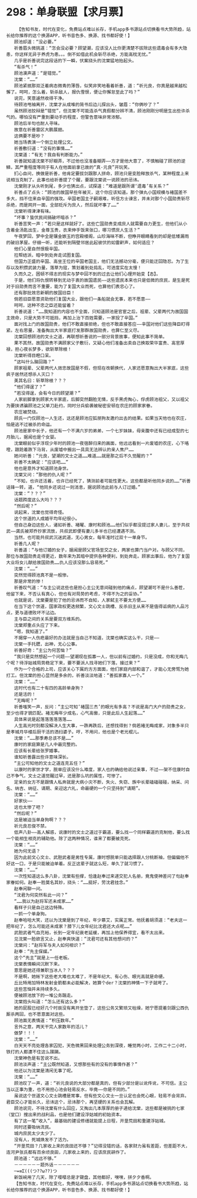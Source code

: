 # 298：单身联盟【求月票】
        【告知书友，时代在变化，免费站点难以长存，手机app多书源站点切换看书大势所趋，站长给你推荐的这个换源APP，听书音色多、换源、找书都好使！】
       顾池却道：“没必要。”
       祈善眉头微挑道：“怎会没必要？顾望潮，应该没人比你更清楚不拔除这些遗毒会有多大隐患，你这样无异于养虎为患。。。倒不如借此机会斩尽杀绝，方能高枕无忧。”
       几乎是祈善说完这段话的下一瞬，伏案挠头的沈棠猛地抬起头。
       “有杀气！”
       顾池漠声道：“是错觉。”
       沈棠：“……”
       顾池紧抿那双泛着病态微青的薄唇，似笑非笑地看着祈善，道：“祈元良，你真是越来越松懈了。呵呵，怎么着，斩杀敌人，报仇雪恨，便让你懈怠至此了吗？”
       说完，笑意遽然收得干净。
       待顾池甩袖离开，沈棠才从成堆的简书后边儿探出头，皱眉：“你俩吵了？”
       虽然顾池狡辩是“错觉”，但沈棠不可能连杀气真假都分辨不清，顾池刚刚分明是生出些许杀气的。哪怕没有严重到要动手的程度，但警告意味非常浓郁。
       顾池后半句也耐人寻味。
       故意在祈善雷区大鹏展翅。
       这俩要不是吵？
       她当场表演一个倒立处理公文。
       祈善敷衍道：“没有的事情……”
       沈棠道：“有无？我自有判断能力。”
       祈善就知道沈棠不好糊弄，不过他也没准备糊弄——方才是他大意了，不慎触碰了顾池的逆鳞，其严重程度等同于有人在他面前拿已故的“真·元良”开玩笑。
       扪心自问，换做是祈善，他肯定要拔剑跟那人拼命，顾池只是变脸释放杀气，某种程度上来说相当克制了。此事也给祈善提了个醒，要跟沈棠说一说顾池的忌讳。
       沈棠刚才从头听到尾，多少也猜出点，试探道：“难道是跟所谓‘遗毒’有关系？”
       祈善点了点头：“顾池的故国早些年被灭，这个你应该知道。那个弹丸小国规模与褚国差不多大，挡不住来自辛国的强攻。辛国老国主子嗣艰难，听信方士谏言，并未对那个小国勋贵斩尽杀绝，而是网开一面，全部贬斥为庶人，然后就坏事了……”
       沈棠听得津津有味。
       “坏事？蛰伏民间搞破坏暗杀？”
       祈善苦笑一声：“若只是这样就好了。这些亡国勋贵变成庶人就需要自力更生，但他们从小含着金汤匙出生，金尊玉贵，衣来伸手饭来张口，哪习惯庶人生活？”
       午夜梦回，梦中全是镶金嵌玉的宫殿楼阁，山珍海味不断，但睁开眼睛看到的却是低矮漏雨的破旧茅屋。仔细一听，还能听到隔壁邻居此起彼伏的如雷鼾声，如何适应？
       他们心里自然恨极辛国。
       拉帮结派，暗中到处奔走试图复国。
       但国力正盛的辛国、高坐王位的辛国老国主，他们无法撼动分毫，便只能迂回隐忍。为了生存以及积攒武装力量，落草为寇，策划着到处捣乱，可进度实在太慢！
       久而久之，困顿不得志的现实与梦中回不到的过去让他们心理开始变【态】。
       于是，他们将仇恨转移到无动于衷的故国遗民——这些遗民本来也只是低微的庶民，是生是死对于旧勋贵而言不重要，能为了复国大业而死，也算他们表忠心了。
       还有那批效忠新朝的故国旧臣！
       倘若旧臣愿意资助他们复国大业，跟他们一条船就会无事，若不愿意——
       呵呵，这种不忠之臣还能留着？
       祈善说道：“……我知道的内容也不全面，只知道顾池是官宦之后，祖辈、父辈两代为故国国主效命，只是大势不可抵挡，再加上治下百姓需要，一家投了辛国。”
       面对找上门的故国勋贵，他们不敢直接拒绝，但也不敢直接答应——辛国对他们这些降臣盯得紧。左右思量，准备掏出大半家底打发那群故国勋贵，也算仁至义尽。
       沈棠回想顾池的文士之道，再联想祈善说的一部分背景故事，便知此事不简单。
       果不其然，故国勋贵不满顾家父子敷衍，又疑心他们准备出卖自己换取荣华富贵、高官厚禄，担心夜长梦多，欲斩草除根！
       沈棠听得目瞪口呆。
       “这叫什么脑回路？”
       顾家祖辈、父辈两代人效忠故国是不假，但现在改朝换代，人家还愿意掏出大半家底，这些疯子居然还想杀人灭口？
       美其名曰：斩草除根？？？
       “他们得逞了？”
       “若没得逞，会有今日的顾望潮？”
       人家前脚拿到顾家大半家底，后脚突然翻脸无情，反手黑虎掏心，俘虏顾池祖父，又以祖父为要挟诱骗顾池之父单刀赴约，同时分兵偷袭被秘密安顿在农庄的顾家家眷。
       农庄被焚烧。
       顾氏一门仅顾池一人生还，这还是顾池应狐朋狗友邀约出去的结果。如果当天他也在农庄，怕是逃不过被杀的命运。
       顾池是家中长子，他还有一个不满六岁的弟弟，一个七岁妹妹，母亲腹中还有已经成型的七月胎儿，据闻也是个女婴。
       沈棠眼前似乎浮现少年时的顾池一夜宿醉归来的画面，他远远看到一片废墟的农庄，心下咯噔，踉跄着跌下马背，从废墟中搬出一具具无法辨认的亲人焦尸……
       她问祈善：“元良，望潮的文士之道……难道……就是那之后不久觉醒的？”
       祈善不太确定：“应该吧……”
       他也是意外才知道顾池身世。
       沈棠又问：“那他的仇人呢？”
       “不知，也许还活着，也许已经死了，猜测前者可能性更大。这些都是听他同乡说的……”祈善话锋一转，道，“他同乡还说过一则消息，据说顾池此前与人订过婚。”
       沈棠：“？？？”
       话题跨度这么大吗？？？
       “然后呢？”
       说起来，沈棠也觉得奇怪。
       这个世道的人成婚平均年纪很小。
       但自己身边这些人，诸如祈善、褚曜、康时和顾池……他们似乎都没提过家人妻儿，至于共叔武——龚氏被郑乔抄家流放，共叔武即便有妻儿多半也已经遭遇不测。
       当然，也可能共叔武沉迷武道，无心男女，每年准时过双十一单身节。
       祈善几人呢？
       祈善道：“与他订婚的女子，据闻是顾父官场至交之女，两家也算门当户对。与顾父不同，那位与故国勋贵走得更近，数年来为其暗中提供各种便利，到处奔走。顾家出事后，他为了复国大业将女儿献给故国勋贵……仇人应该没那么容易死。”
       沈棠：“……”
       突然觉得顾池真不是一般惨。
       那是非常的惨！
       祈善叹气道：“与主公说这些也是担心主公无意间碰到他的痛点，顾望潮可不是什么善茬，他留下来，不否认有真心，但也有对局势的考虑，不得不为之的妥协。”
       也就是说，沈棠要是犯了他的忌讳而不自知，人家弑主不要太方便……
       在当下这个世道，国家政权更迭频繁，文心文士跳槽、反杀旧主从来不是值得诟病的人品污点，更与道德败坏不沾边。
       主与臣之间的关系是要双方维系的。
       沈棠郑重点头应了下来。
       “嗯，我知道了。”
       不揭穿一人伤疤最好的办法就是当自己不知道，沈棠也确实这么干，只是——
       沈棠一手托腮，出神，无心公事。
       祈善好奇：“主公为何苦恼？”
       “我只是突然想起一个问题——望潮现在孤寡一人，但以前有过婚约，只是没成，你和无晦几个呢？待浮姑城局势稳定下来，要不要派人找寻她们下落，接过来？”
       作为一个合格的上司，应该关心下属的方方面面，他们家庭内部和谐了，才能心无旁骛为她打工。但沈棠的担心显然是多余的，祈善淡淡地道：“善孤家寡人一个。”
       沈棠：“……”
       这时代也有二十有四的高龄单身狗？
       还是活的！
       “无晦呢？”
       祈善嗤笑一声，反问：“主公可知‘褚国三杰’的眼光有多高？不说是高门大户的勋贵之女，至少也得才貌匹配。褚无晦年少成名，心气高傲，只是此后人生起落……”
       具体来说是起落落落落落落……
       人生高光时刻都没解决人生大事，一跌再跌后，还想找得到？倘若褚无晦成家，对象多半只是孝城月华楼后厨干活的洒扫婆子。哼，不用问，他也是个老光棍儿。
       沈棠：“……那季寿总该不是……”
       康时的家庭算是几人中最完整的。
       应该有长辈给张罗婚事。
       谁知祈善露出些许意味深长。
       “主公可知他的文士之道连克五任？”
       以康时的家世才学，脱单应该没什么难度，家人也的确给他说过亲事，不过——架不住康时自己不争气，文士之道觉醒过早，还是那么坑的属性，可惨了。
       定亲的女方不是跟情人私奔就是大病小灾不断，失火、失窃、族中长辈磕磕碰碰，纳采、问名、纳吉、纳征、请期、亲迎这六礼，命最硬的一个只坚持到“请期”。
       沈棠：“……”
       好家伙——
       这也太惨了吧？
       “然后呢？”
       这是被迫当单身狗啊？？？
       祈元良忍俊不禁。
       低声八卦——高人解惑，说康时的文士之道过于霸道，要么找一个同样霸道的克制他，要么找一个能相生相克的辅助他。除了这两种情况，谁来了都要被克死。
       沈棠：“……”
       她为何无语？
       因为此前文心文士、武胆武者是男性专属，康时想脱单只能选择跟人分桃断袖，但偏偏他不好这一口，于是只能被迫单着。反正这辈子就这么短，单久了就习惯了。
       沈棠：“……”
       一次性知道这么多八卦，沈棠有些撑，恰逢赵奉过来递交犯人名册，竟鬼使神差问了句赵奉家眷如何。赵奉一脸莫名其妙，挠头：“……挺好，劳沈君挂念。”
       赵奉闲聊一问。
       “沈君为何突然有此一问？”
       “……我以为赵将军还未成家……”
       看样子只是自己这边特殊。
       一抓一个单身狗。
       赵奉哈哈大笑，还以为沈棠是到了年纪，年少慕艾，实属正常。他抚着胡须道：“老夫这一把年纪了，怎么可能还未成家？膝下儿女年纪比沈君还大点呢……”
       武胆武者气血充裕，长到一定年纪衰老延缓，再加上他保养得宜，看不太出来。
       见沈棠一脸欲言又止，赵奉爽快道：“沈君可还有其他想问的？”
       沈棠问：“赵将军与夫人如何相识？”
       赵奉：“先主保媒。”
       这个“先主”就是上一任老板。
       沈棠表情瞬间沉默下来。
       意思是她还得兼职当冰人？？？
       不是啊，她帐下这些老大难也太难了，不是年纪大、有心伤、眼光高就是命硬。
       丘比特用加特林发射金箭都未必能解决，她算个der？沈棠的神情一下子就垮了。
       这些苦恼并未持续多久。
       便被顾池放下的一堆公务踹走。
       沈棠抱头叫道：“怎么还有这么多？”
       她的屁股已经好几个时辰没有离开坐垫了，这些公务又繁琐又枯燥，她宁愿提着剑跟公西仇厮杀两回，也不愿意面对这些。
       顾池面无表情道：“积压数年。”
       言外之意，两天干完人家数年的活儿？
       做梦！！！
       沈棠：“……”
       白天天不亮处理各家囚犯，天色微黑回来处理公务到深夜，睡觉两小时，工作二十二小时，铁打的人都遭不住这么蹂躏。
       沈棠神色是有苦说不出。
       顾池淡声道：“主公既然知道，又想那些有的没有的事情作甚？”
       他还以为沈棠是清闲无事了呢。
       沈棠：“……”
       顾池叹了一声，道：“祈元良说的大部分都是真的，但有少部分是以讹传讹，不可信。主公当以正事为重，也不用担心池会轻易反水，毕竟——你是不同的。”
       虽说这个世道文心文士跳槽是常事，但有些文心文士一旦认定也会死心眼，轻易不会背弃。君臣交心才能长久，忌讳这个，忌讳那个，再坚硬的关系也会瓦解。
       顾池说完，不待沈棠有什么回应，又掏出几本厚厚的册子递给沈棠，这些都是被挑的七家（堂口）搜出来的战利品，也是他们建设浮姑城的初始资本。
       有了这一笔“收入”，最基础的建设修缮就能提上日程，开垦荒田和重建浮姑城。
       同时还要吸纳流民。
       城内庶民太少太少了。
       没有人，死城焕发不了活力。
       “开垦荒田？几家收上来的良田还不够？”记得没错的话，各家财力虽有差距，但差距不大，连河尹张氏都有百余顷良田，几家收上来的，应该庶民耕作了。
       顾池道：“远远不够。”
       －－－－－－题外话－－－－－－
       ─=≡Σ(((つ??ω??)つ
       新饭碗用了几天，除了嘤嘤总是才键盘，其他都好，嘿嘿，拼夕夕香啊。
       【告知书友，时代在变化，免费站点难以长存，手机app多书源站点切换看书大势所趋，站长给你推荐的这个换源APP，听书音色多、换源、找书都好使！】
